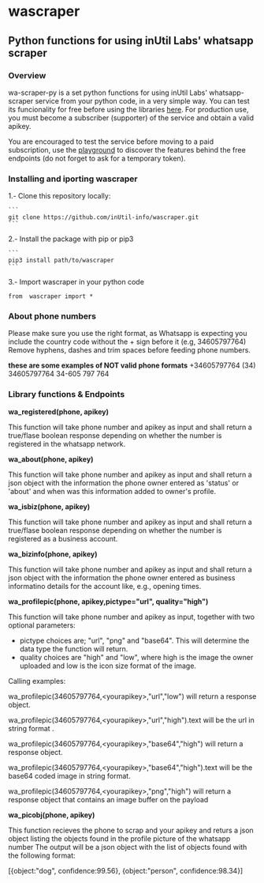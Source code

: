 # wascraper
## Python functions for using inUtil Labs' whatsapp scraper

### Overview
wa-scraper-py is a set python functions for using inUtil Labs' whatsapp-scraper service from your python code, in a very simple way.
You can test its funcionality for free before using the libraries [here](https://rapidapi.com/inutil-inutil-default/api/whatsapp-scraper/). For production use, you must become a subscriber (supporter) of the service and obtain a valid apikey.

You are encouraged to test the service before moving to a paid subscription, use the [playground](https://rapidapi.com/inutil-inutil-default/api/whatsapp-scraper/) to discover the features behind the free endpoints (do not forget to ask for a temporary token).


### Installing and iporting wascraper

1.- Clone this repository locally:

    ```
    git clone https://github.com/inUtil-info/wascraper.git
    ```
    
2.- Install the package with pip or pip3

    ```
    pip3 install path/to/wascraper
    ```
    
3.- Import wascraper in your python code

   ```
   from  wascraper import *
   ```
   
  


### About phone numbers
Please make sure you use the right format, as Whatsapp is expecting you include the country code without the + sign before it (e.g, 34605797764)
Remove hyphens, dashes and trim spaces before feeding phone numbers.

**these are some examples of NOT valid phone formats**
+34605797764
(34) 34605797764
34-605 797 764

### Library functions & Endpoints

**wa_registered(phone, apikey)**

This function will take phone number and apikey as input and shall return a true/flase boolean response depending on whether the number is registered in the whatsapp network.

**wa_about(phone, apikey)**

This function will take phone number and apikey as input and shall return a json object with the information the phone owner entered as 'status' or 'about' and when was this information added to owner's profile.


**wa_isbiz(phone, apikey)**

This function will take phone number and apikey as input and shall return a true/flase boolean response depending on whether the number is registered as a business account.

**wa_bizinfo(phone, apikey)**

This function will take phone number and apikey as input and shall return a json object with the information the phone owner entered as business informatino details for the account like, e.g., opening times.

**wa_profilepic(phone, apikey,pictype="url", quality="high")**

This function will take phone number and apikey as input, together with two optional parameters:
 - pictype choices are; "url", "png" and "base64". This will determine the data type the function will return.
 - quality choices are "high" and "low", where high is the image the owner uploaded and low is the icon size format of the image.

Calling examples:

  wa_profilepic(34605797764,\<yourapikey\>,"url","low") will return a response object.
  
  wa_profilepic(34605797764,\<yourapikey\>,"url","high").text will be the url in string format .
  
  wa_profilepic(34605797764,\<yourapikey\>,"base64","high") will return a response object.
  
  wa_profilepic(34605797764,\<yourapikey\>,"base64","high").text will be the base64 coded image in string format.
  
  wa_profilepic(34605797764,\<yourapikey\>,"png","high") will return a response object that contains an image buffer on the payload

**wa_picobj(phone, apikey)**

This function recieves the phone to scrap and your apikey and returs a json object listing the objects found in the profile picture of the whatsapp number
The output will be a json object with the list of objects found with the following format:

[{object:"dog", confidence:99.56}, {object:"person", confidence:98.34}]





